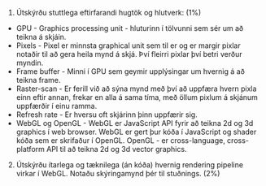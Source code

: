 1. Útskýrðu stuttlega eftirfarandi hugtök og hlutverk: (1%)
* GPU - Graphics processing unit - hluturinn í tölvunni sem sér um að teikna á skjáin.
* Pixels - Pixel er minnsta graphical unit sem til er og er margir pixlar notaðir til að gera heila mynd á skjá. Því fleirri pixlar því betri verður myndin.
* Frame buffer - Minni í GPU sem geymir upplýsingar um hvernig á að teikna frame.
* Raster-scan - Er ferill við að sýna mynd með því að uppfæra hvern pixla einn eftir annan, frekar en alla á sama tíma, með öllum pixlum á skjánum uppfærðir í einu ramma. 
* Refresh rate - Er hversu oft skjárinn þinn uppfærir sig.
* WebGL og OpenGL - WebGL er JavaScript API fyrir að teikna 2d og 3d graphics í web browser. WebGL er gert þur kóða í JavaScript og shader kóða sem er skrifaður í OpenGL. OpenGL - er cross-language, cross-platform API til að teikna 2d og 3d vector graphics.

2. Útskýrðu ítarlega og tæknilega (án kóða) hvernig rendering pipeline virkar í WebGL.
Notaðu skýringamynd þér til stuðnings. (2%)

